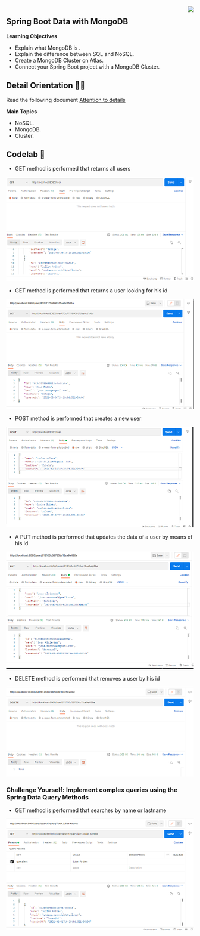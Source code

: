 <img align="right" src="https://github.com/ada-school/module-template/blob/main/ada.png">


## Spring Boot Data with MongoDB

**Learning Objectives**

- Explain what MongoDB is .
- Explain the difference between SQL and NoSQL.
- Create a MongoDB Cluster on Atlas.
- Connect your Spring Boot project with a MongoDB Cluster.


## Detail Orientation 🤹🏽

Read the following document [Attention to details](https://www.csu.edu/humanresources/empdev/documents/AttentiontoDetail.pdf) 

**Main Topics**

* NoSQL.
* MongoDB.
* Cluster.



## Codelab 🧪

* GET method is performed that returns all users

![allUsers](https://github.com/Jose1102/IETI-Lab2-spring-boot-data-mongodb/blob/codelab-implementation/images/getAll.PNG)


* GET method is performed that returns a user looking for his id

![userBbyId](https://github.com/Jose1102/IETI-Lab2-spring-boot-data-mongodb/blob/codelab-implementation/images/getById.PNG)

* POST method is performed that creates a new user

![createUser](https://github.com/Jose1102/IETI-Lab2-spring-boot-data-mongodb/blob/codelab-implementation/images/postCreate.PNG)


* A PUT method is performed that updates the data of a user by means of his id

![updateUser](https://github.com/Jose1102/IETI-Lab2-spring-boot-data-mongodb/blob/codelab-implementation/images/putUpdate.PNG)

* DELETE method is performed that removes a user by his id

![deleteUser](https://github.com/Jose1102/IETI-Lab2-spring-boot-data-mongodb/blob/codelab-implementation/images/deleteById.PNG)


### Challenge Yourself: Implement complex queries using the Spring Data Query Methods

* GET method is performed that searches by name or lastname

![findUsersWithNameOrLastNameLike](https://github.com/Jose1102/IETI-Lab2-spring-boot-data-mongodb/blob/codelab-implementation/images/findUsersWithNameOrLastNameLike.PNG)

